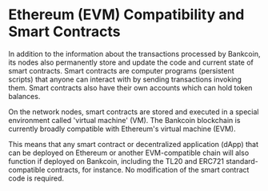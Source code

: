 # Ethereum (EVM) Compatibility and Smart Contracts

In addition to the information about the transactions processed by Bankcoin, its nodes also permanently store and update the code and current state of smart contracts. Smart contracts are computer programs (persistent scripts) that anyone can interact with by sending transactions invoking them. Smart contracts also have their own accounts which can hold token balances.  

On the network nodes, smart contracts are stored and executed in a special environment called 'virtual machine' (VM). The Bankcoin blockchain is currently broadly compatible with Ethereum's virtual machine (EVM). 

This means that any smart contract or decentralized application (dApp) that can be deployed on Ethereum or another EVM-compatible chain will also function if deployed on Bankcoin, including the TL20 and ERC721 standard-compatible contracts, for instance. No modification of the smart contract code is required. 

